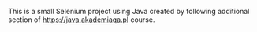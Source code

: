 This is a small Selenium project using Java created by following additional section of https://java.akademiaqa.pl course.
